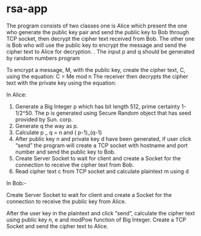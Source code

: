 # rsa-app

The program consists of two classes one is Alice which present the one who
generate the public key pair and send the public key to Bob through TCP socket,
then decrypt the cipher text received from Bob.
The other one is Bob who will use the public key to encrypt the message and send
the cipher text to Alice for decryption. . The input p and q should be generated by
random numbers program

To encrypt a message, M, with the public key, create the cipher text, C, using the
equation: C = Me mod n
The receiver then decrypts the cipher text with the private key using the equation:

In Alice:

1. Generate a Big Integer p which has bit length 512, prime certainty 1-1/2^50.
   The p is generated using Secure Random object that has seed provided by
   Sun. corp.
2. Generate q the way as p.
3. Calculate p _ q = n and ( p-1)_(q-1)
4. After public key n and private key d have been generated, if user click
   “send” the program will create a TCP socket with hostname and port number
   and send the public key to Bob.
5. Create Server Socket to wait for client and create a Socket for the connection
   to receive the cipher text from Bob.
6. Read cipher text c from TCP socket and calculate plaintext m using d

In Bob:-

Create Server Socket to wait for client and create a Socket for the connection to
receive the public key from Alice.

After the user key in the plaintext and click “send”, calculate the cipher text using
public key n, e and modPow function of Big Integer. Create a TCP Socket and
send the cipher text to Alice.
